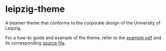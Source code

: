 # leipzig-theme
A beamer theme that conforms to the corporate design of the University of Leipzig.

For a how-to guide and example of the theme, refer to the [example pdf](leipzig-theme/example.pdf) and its corresponding [source file](leipzig-theme/main.tex).
